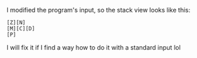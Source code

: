 I modified the program's input, so the stack view looks like this:
```
[Z][N]
[M][C][D]
[P]
```
I will fix it if I find a way how to do it with a standard input lol